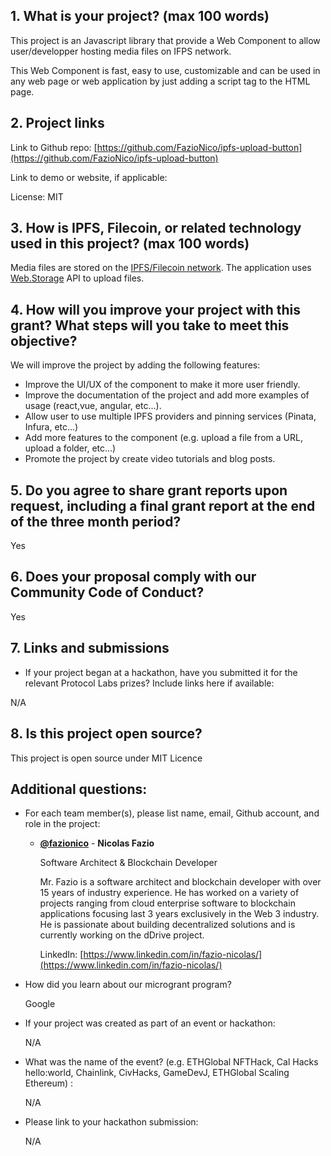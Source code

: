 ## 1. What is your project? (max 100 words)

This project is an Javascript library that provide a Web Component to allow user/developper hosting media files on IFPS network.

This Web Component is fast, easy to use, customizable and can be used in any web page or web application by just adding a script tag to the HTML page.

## 2. Project links

Link to Github repo: [https://github.com/FazioNico/ipfs-upload-button](https://github.com/FazioNico/ipfs-upload-button)

Link to demo or website, if applicable: 

License: MIT


## 3. How is IPFS, Filecoin, or related technology used in this project? (max 100 words)

Media files are stored on the [IPFS/Filecoin network](https://ipfs.io/). The application uses [Web.Storage](https://web3.storage) API to upload files.

## 4. How will you improve your project with this grant? What steps will you take to meet this objective?

We will improve the project by adding the following features:

  - Improve the UI/UX of the component to make it more user friendly.
  - Improve the documentation of the project and add more examples of usage (react,vue, angular, etc...).
  - Allow user to use multiple IPFS providers and pinning services (Pinata, Infura, etc...)
  - Add more features to the component (e.g. upload a file from a URL, upload a folder, etc...)
  - Promote the project by create video tutorials and blog posts.

## 5. Do you agree to share grant reports upon request, including a final grant report at the end of the three month period?

Yes

## 6. Does your proposal comply with our Community Code of Conduct?

Yes

## 7. Links and submissions

  - If your project began at a hackathon, have you submitted it for the relevant Protocol Labs prizes? Include links here if available:

N/A

## 8. Is this project open source?

This project is open source under MIT Licence

## Additional questions:

  - For each team member(s), please list name, email, Github account, and role in the project:

    - [**@fazionico**](https://github.com/FazioNico) - **Nicolas Fazio** 
    
      Software Architect & Blockchain Developer

      Mr. Fazio is a software architect and blockchain developer with over 15 years of industry experience. He has worked on a variety of projects ranging from cloud enterprise software to blockchain applications focusing last 3 years exclusively in the Web 3 industry. He is passionate about building decentralized solutions and is currently working on the dDrive project.

      LinkedIn: [https://www.linkedin.com/in/fazio-nicolas/](https://www.linkedin.com/in/fazio-nicolas/)

  - How did you learn about our microgrant program? 
    
    Google

  - If your project was created as part of an event or hackathon: 
    
    N/A

  - What was the name of the event? (e.g. ETHGlobal NFTHack, Cal Hacks hello:world, Chainlink, CivHacks, GameDevJ, ETHGlobal Scaling Ethereum) :
    
    N/A

  - Please link to your hackathon submission: 
    
    N/A
